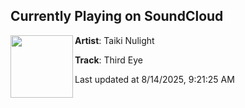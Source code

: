 ## Currently Playing on SoundCloud

[<img align="left" width="100" src="https://i1.sndcdn.com/artworks-5Xg4mDsqETpH-0-t500x500.jpg">](https://soundcloud.com/taiki-nulight-uk/third-eye)

**Artist**: Taiki Nulight 

**Track**: Third Eye

Last updated at 8/14/2025, 9:21:25 AM
